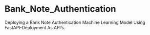 # Bank_Note_Authentication
Deploying a Bank Note Authentication Machine Learning Model Using FastAPI-Deployment As API’s.
